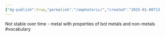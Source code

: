 ```yaml
---
{"dg-publish":true,"permalink":"/amphoteric/","created":"2025-01-08T13:49:33.170-06:00"}
---
```


Not stable over time - metal with properties of bot metals and non-metals 
#vocabulary